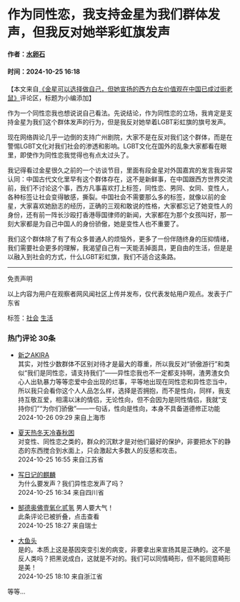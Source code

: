 # 作为同性恋，我支持金星为我们群体发声，但我反对她举彩虹旗发声

#### 作者：[水卵石](https://user.guancha.cn/user/personal-homepage?uid=10079)

#### 时间：2024-10-25 16:18

【本文来自[《金星可以选择做自己，但她宣扬的西方白左价值观在中国已成过街老鼠》](https://user.guancha.cn/main/content?id=1321324)评论区，标题为小编添加】

作为一个同性恋我也想说说自己看法。先说结论，作为同性恋的立场，我肯定是支持金星为我们这个群体发声的行为，但是我反对她举着LGBT彩虹旗的旗号发声。

现在网络舆论几乎一边倒的支持广州剧院，大家不是在反对我们这个群体，而是在警惕LGBT文化对我们社会的渗透和影响。LGBT文化在国外的乱象大家都看在眼里，即使作为同性恋我觉得也有点太过头了。

我记得看过金星很久之前的一个访谈节目，里面有段金星对外国嘉宾的发言我非常认同：中国古代文化里早有这个群体存在，这不是新鲜事，在中国跟西方世界交流前，我们不讨论这个事，西方凡事喜欢打上标签，同性恋、男同、女同、变性人，各种标签让社会变得敏感，撕裂。中国社会不需要那么多的标签，就像以前的金星，大家喜欢她励志的经历，正确的三观和敢说的性格，大家都忘记了她变性人的身份，还有前一阵长沙殴打香港辱国律师的新闻，大家都在为那个女孩叫好，那一刻大家都是为自己中国人的身份骄傲，她是变性人也不重要了。

我们这个群体除了有了有众多普通人的烦恼外，更多了一份伴随终身的压抑情绪，我们需要社会更多的理解，我渴望自己有一天能丢掉面具，更自由的生活，但是是以融入到社会的方式，什么LGBT彩虹旗，我们不适合这条路。

---

免责声明

以上内容为用户在观察者网风闻社区上传并发布，仅代表发帖用户观点。发表于广东省

标签：[社会](https://user.guancha.cn/topic/post-list?topic_id=140) [生活](https://user.guancha.cn/topic/post-list?topic_id=141)

### 热门评论 30条

- [新之AKIRA](//user.guancha.cn/user/personal-homepage?uid=255410)  
    其实，对性少数群体不区别对待才是最大的尊重，所以我反对“骄傲游行”和类似“我们是同性恋，请支持我们”——异性恋我也不一定都支持啊，渣男渣女负心人出轨暴力等等恋爱中会出现的烂事，平等地出现在同性恋和异性恋当中，所以我只会看你这个人人品怎么样，选择是否拥抱，而不是性向，同样，我支持互敬互爱，相濡以沫的情侣，无论性向，但不会因为是同性情侣，我就“支持你们”“为你们骄傲”——一句话，性向是性向，本身不具备道德修正功能  
    2024-10-26 09:29 来自上海市

- [夏天热冬天冷春秋困](//user.guancha.cn/user/personal-homepage?uid=700503)  
    对变性、同性恋之类的，群众的沉默才是对他们最好的保护，非要把水下的静态的东西搅合到水面上，只会激起大多数人的反感和攻击。  
    2024-10-25 16:55 来自江苏省

- [写日记的麒麟](//user.guancha.cn/user/personal-homepage?uid=49207)  
    为什么要发声？我们异性恋发声了吗？  
    2024-10-25 16:34 来自四川省

- [郜德奥佛壹氧化贰氢](//user.guancha.cn/user/personal-homepage?uid=1369438) 男人要大气！  
    此条评论已被折叠，点击查看  
    2024-10-25 18:27 来自瑞士

- [大鱼头](//user.guancha.cn/user/personal-homepage?uid=5295)  
    是的。本质上这是基因突变引发的病变，非要拿出来宣扬其是正确的。这不是反人类吗？把黑说成白，这就是不对的。我们可以同情畸形，但不能同意畸形是美！  
    2024-10-25 18:10 来自浙江省

等等...
<!-- tcd_original_link https://user.guancha.cn/main/content?id=1321596 -->
